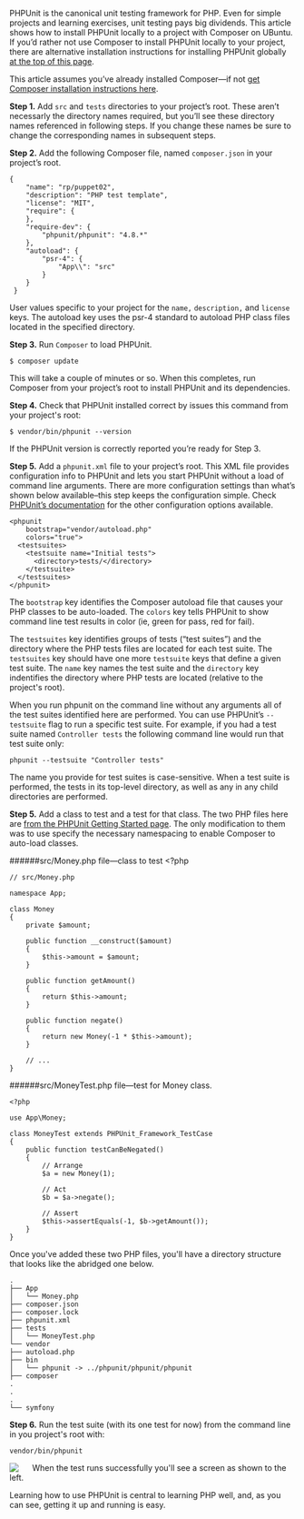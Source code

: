 PHPUnit is the canonical unit testing framework for PHP. Even for simple projects and learning exercises, unit testing pays big dividends. This article shows how to install PHPUnit locally to a project with Composer on UBuntu. If you’d rather not use Composer to install PHPUnit locally to your project, there are alternative installation instructions for installing PHPUnit globally [at the top of this page](https://phpunit.de/getting-started.html).

This article assumes you’ve already installed Composer&mdash;if not  [get Composer installation instructions here](https://getcomposer.org/doc/00-intro.md#installation-linux-unix-osx).

**Step 1.** Add `src` and `tests` directories to your project’s root.  These aren’t necessarly the directory names required, but you’ll see these directory names referenced in following steps. If you change these names be sure to change the corresponding names in subsequent steps.

**Step 2.** Add the following Composer file, named `composer.json` in your project’s root.

    {
        "name": "rp/puppet02",
        "description": "PHP test template",
        "license": "MIT",
        "require": {
        },
        "require-dev": {
            "phpunit/phpunit": "4.8.*"
        },
        "autoload": {
            "psr-4": {
                "App\\": "src"
            }
        }
     }  

User values specific to your project for the `name,` `description,` and `license` keys. The autoload key uses the psr-4 standard to autoload PHP class files located in the specified directory.

**Step 3.** Run `Composer` to load PHPUnit.

	$ composer update

This will take a couple of minutes or so. When this completes, run Composer from your project’s root to install PHPUnit and its dependencies.

**Step 4.** Check that PHPUnit installed correct by issues this command from your project's root:

	$ vendor/bin/phpunit --version

If the PHPUnit version is correctly reported you’re ready for Step 3.

**Step 5.** Add a `phpunit.xml` file to your project’s root. This XML file provides configuration info to PHPUnit and lets you start PHPUnit without a load of command line arguments. There are more configuration settings than what’s shown below available–this step keeps the configuration simple. Check [PHPUnit’s documentation](https://phpunit.de/manual/current/en/phpunit-book.html#appendixes.configuration) for the other configuration options available.

    <phpunit
        bootstrap="vendor/autoload.php"
        colors="true">
      <testsuites>
        <testsuite name="Initial tests">
          <directory>tests/</directory>
        </testsuite>
      </testsuites>
    </phpunit>

The `bootstrap` key identifies the Composer autoload file that causes your PHP classes to be auto-loaded. The `colors` key tells PHPUnit to show command line test results in color (ie, green for pass, red for fail).

The `testsuites` key identifies groups of tests (“test suites”) and the directory where the PHP tests files are located for each test suite. The `testsuites` key should have one more `testsuite` keys that define a given test suite. The `name` key names the test suite and the `directory` key indentifies the directory where PHP tests are located (relative to the project's root).

When you run phpunit on the command line without any arguments all of the test suites identified here are performed. You can use PHPUnit’s `--testsuite` flag to run a specific test suite. For example, if you had a test suite named `Controller tests` the following command line would run that test suite only:

	phpunit --testsuite "Controller tests"

The name you provide for test suites is case-sensitive. When a test suite is performed, the tests in its top-level directory, as well as any in any child directories are performed.

**Step 5.**  Add a class to test and a test for that class. The two PHP files here are [from the PHPUnit Getting Started page](https://phpunit.de/getting-started.html). The only modification to them was to use specify the necessary namespacing to enable Composer to auto-load classes.

######src/Money.php file&mdash;class to test
    <?php

    // src/Money.php

    namespace App;

    class Money
    {
        private $amount;

        public function __construct($amount)
        {
            $this->amount = $amount;
        }

        public function getAmount()
        {
            return $this->amount;
        }

        public function negate()
        {
            return new Money(-1 * $this->amount);
        }

        // ...
    }

######src/MoneyTest.php file&mdash;test for Money class.

    <?php

    use App\Money;

    class MoneyTest extends PHPUnit_Framework_TestCase
    {
        public function testCanBeNegated()
        {
            // Arrange
            $a = new Money(1);

            // Act
            $b = $a->negate();

            // Assert
            $this->assertEquals(-1, $b->getAmount());
        }
    }

Once you've added these two PHP files, you'll have a directory structure that looks like the abridged one below.

    .
    ├── App
    │   └── Money.php
    ├── composer.json
    ├── composer.lock
    ├── phpunit.xml
    ├── tests
    │   └── MoneyTest.php
    └── vendor
    ├── autoload.php
    ├── bin
    │   └── phpunit -> ../phpunit/phpunit/phpunit
    ├── composer
    .
    .
    .
    └── symfony

**Step 6.**  Run the test suite (with its one test for now) from the command line in you project's root with:

	vendor/bin/phpunit



<p><img style="float:left; padding-right: 24px" src="/content/images/2015/08/running-phpunit.png"></p>When the test runs successfully you'll see a screen as shown to the left.








Learning how to use PHPUnit is central to learning PHP well, and, as you can see, getting it up and running is easy.
